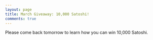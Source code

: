 ```yaml
---
layout: page
title: March Giveaway: 10,000 Satoshi!
comments: true
---
```


Please come back tomorrow to learn how you can win 10,000 Satoshi.
